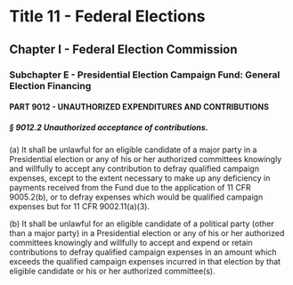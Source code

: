 
# Title 11 - Federal Elections
## Chapter I - Federal Election Commission
### Subchapter E - Presidential Election Campaign Fund: General Election Financing
#### PART 9012 - UNAUTHORIZED EXPENDITURES AND CONTRIBUTIONS
##### § 9012.2 Unauthorized acceptance of contributions.

(a) It shall be unlawful for an eligible candidate of a major party in a Presidential election or any of his or her authorized committees knowingly and willfully to accept any contribution to defray qualified campaign expenses, except to the extent necessary to make up any deficiency in payments received from the Fund due to the application of 11 CFR 9005.2(b), or to defray expenses which would be qualified campaign expenses but for 11 CFR 9002.11(a)(3).

(b) It shall be unlawful for an eligible candidate of a political party (other than a major party) in a Presidential election or any of his or her authorized committees knowingly and willfully to accept and expend or retain contributions to defray qualified campaign expenses in an amount which exceeds the qualified campaign expenses incurred in that election by that eligible candidate or his or her authorized committee(s).
